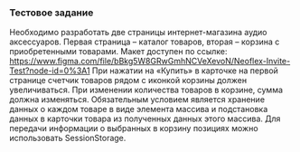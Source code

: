 ### Тестовое задание
Необходимо разработать две страницы интернет-магазина аудио аксессуаров. Первая страница – каталог товаров, вторая – корзина с приобретенными товарами.
Макет доступен по ссылке: https://www.figma.com/file/bBkg5W8GRwGmhNCVeXevoN/Neoflex-Invite-Test?node-id=0%3A1
При нажатии на «Купить» в карточке на первой странице счетчик товаров рядом с иконкой корзины должен увеличиваться.
При изменении количества товаров в корзине, сумма должна изменяться.
Обязательным условием является хранение данных о каждом товаре в виде элемента массива и подстановка данных в карточки товара из полученных данных этого массива.
Для передачи информации о выбранных в корзину позициях можно использовать SessionStorage.

